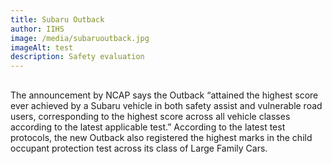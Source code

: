 ```yaml
---
title: Subaru Outback
author: IIHS
image: /media/subaruoutback.jpg
imageAlt: test
description: Safety evaluation
---
```

##
The announcement by NCAP says the Outback “attained the highest
score ever achieved by a Subaru vehicle in both safety assist and
vulnerable road users, corresponding to the highest score across
all vehicle classes according to the latest applicable test.”
According to the latest test protocols, the new Outback also
registered the highest marks in the child occupant protection
test across its class of Large Family Cars.
